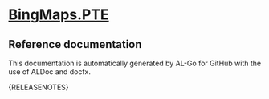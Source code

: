 # [BingMaps.PTE]({REPOSITORYURL})

## Reference documentation

This documentation is automatically generated by AL-Go for GitHub with the use of ALDoc and docfx.

{RELEASENOTES}

